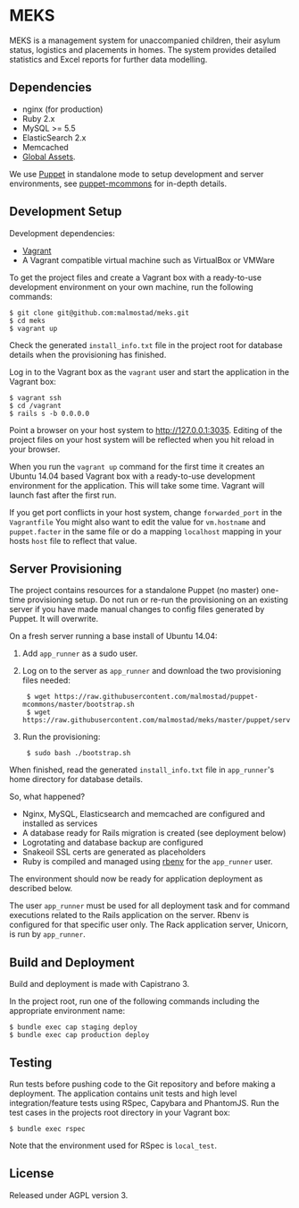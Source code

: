 # MEKS
MEKS is a management system for unaccompanied children, their asylum status, logistics and placements in homes. The system provides detailed statistics and Excel reports for further data modelling.

## Dependencies

* nginx (for production)
* Ruby 2.x
* MySQL >= 5.5
* ElasticSearch 2.x
* Memcached
* [Global Assets](https://github.com/malmostad/global-assets).

We use [Puppet](https://puppetlabs.com/) in standalone mode to setup development and server environments, see [puppet-mcommons](https://github.com/malmostad/puppet-mcommons/) for in-depth details.

## Development Setup

Development dependencies:

* [Vagrant](https://www.vagrantup.com/)
* A Vagrant compatible virtual machine such as VirtualBox or VMWare

To get the project files and create a Vagrant box with a ready-to-use development environment on your own machine, run the following commands:

```shell
$ git clone git@github.com:malmostad/meks.git
$ cd meks
$ vagrant up
```

Check the generated `install_info.txt` file in the project root for database details when the provisioning has finished.

Log in to the Vagrant box as the `vagrant` user and start the application in the Vagrant box:

```shell
$ vagrant ssh
$ cd /vagrant
$ rails s -b 0.0.0.0
```

Point a browser on your host system to http://127.0.0.1:3035. Editing of the project files on your host system will be reflected when you hit reload in your browser.

When you run the `vagrant up` command for the first time it creates an Ubuntu 14.04 based Vagrant box with a ready-to-use development environment for the application. This will take some time. Vagrant will launch fast after the first run.

If you get port conflicts in your host system, change `forwarded_port` in the `Vagrantfile` You might also want to edit the value for `vm.hostname` and `puppet.facter` in the same file or do a mapping `localhost` mapping in your hosts `host` file to reflect that value.


## Server Provisioning

The project contains resources for a standalone Puppet (no master) one-time provisioning setup. Do not run or re-run the provisioning on an existing server if you have made manual changes to config files generated by Puppet. It will overwrite.

On a fresh server running a base install of Ubuntu 14.04:

1. Add `app_runner` as a sudo user.
2. Log on to the server as `app_runner` and download the two provisioning files needed:

        $ wget https://raw.githubusercontent.com/malmostad/puppet-mcommons/master/bootstrap.sh
        $ wget https://raw.githubusercontent.com/malmostad/meks/master/puppet/server.pp

3. Run the provisioning:

        $ sudo bash ./bootstrap.sh

When finished, read the generated `install_info.txt` file in `app_runner`'s home directory for database details.

So, what happened?

* Nginx, MySQL, Elasticsearch and memcached are configured and installed as services
* A database ready for Rails migration is created (see deployment below)
* Logrotating and database backup are configured
* Snakeoil SSL certs are generated as placeholders
* Ruby is compiled and managed using [rbenv](https://github.com/sstephenson/rbenv) for the `app_runner` user.

The environment should now be ready for application deployment as described below.

The user `app_runner` must be used for all deployment task and for command executions related to the Rails application on the server. Rbenv is configured for that specific user only. The Rack application server, Unicorn, is run by `app_runner`.

## Build and Deployment
Build and deployment is made with Capistrano 3.

In the project root, run one of the following commands including the appropriate environment name:

```shell
$ bundle exec cap staging deploy
$ bundle exec cap production deploy
```

## Testing
Run tests before pushing code to the Git repository and before making a deployment. The application contains unit tests and high level integration/feature tests using RSpec, Capybara and PhantomJS.  Run the test cases in the projects root directory in your Vagrant box:

```shell
$ bundle exec rspec
```

Note that the environment used for RSpec is `local_test`.

## License
Released under AGPL version 3.
